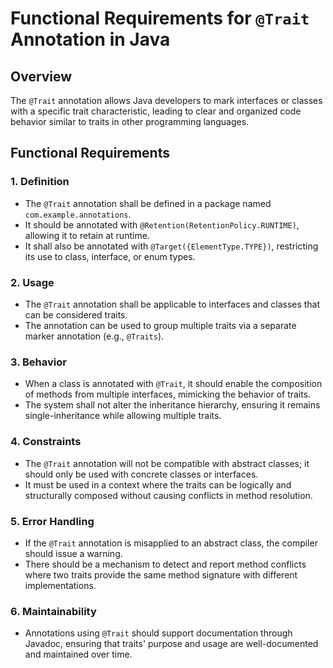 # Functional Requirements for `@Trait` Annotation in Java

## Overview
The `@Trait` annotation allows Java developers to mark interfaces or classes with a specific trait characteristic, leading to clear and organized code behavior similar to traits in other programming languages.

## Functional Requirements

### 1. Definition
- The `@Trait` annotation shall be defined in a package named `com.example.annotations`.
- It should be annotated with `@Retention(RetentionPolicy.RUNTIME)`, allowing it to retain at runtime.
- It shall also be annotated with `@Target({ElementType.TYPE})`, restricting its use to class, interface, or enum types.

### 2. Usage
- The `@Trait` annotation shall be applicable to interfaces and classes that can be considered traits.
- The annotation can be used to group multiple traits via a separate marker annotation (e.g., `@Traits`).

### 3. Behavior
- When a class is annotated with `@Trait`, it should enable the composition of methods from multiple interfaces, mimicking the behavior of traits.
- The system shall not alter the inheritance hierarchy, ensuring it remains single-inheritance while allowing multiple traits.

### 4. Constraints
- The `@Trait` annotation will not be compatible with abstract classes; it should only be used with concrete classes or interfaces.
- It must be used in a context where the traits can be logically and structurally composed without causing conflicts in method resolution.

### 5. Error Handling
- If the `@Trait` annotation is misapplied to an abstract class, the compiler should issue a warning.
- There should be a mechanism to detect and report method conflicts where two traits provide the same method signature with different implementations.

### 6. Maintainability
- Annotations using `@Trait` should support documentation through Javadoc, ensuring that traits' purpose and usage are well-documented and maintained over time.